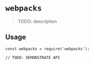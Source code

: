 # `webpacks`

> TODO: description

## Usage

```
const webpacks = require('webpacks');

// TODO: DEMONSTRATE API
```
